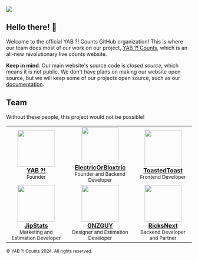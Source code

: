<img src="https://www.banner.yt/UCB3_5M_Wh92aiqv9YxTtb0g">

## Hello there! 👋

Welcome to the official YAB ?! Counts GitHub organization! This is where our team does most of our work on our project, [YAB ?! Counts](https://yabcounts.com), which is an all-new revolutionary live counts website.

**Keep in mind**: Our main website's source code is _closed source_, which means it is not public. We don't have plans on making our website open source, but we will keep some of our projects open source, such as our [documentation](https://github.com/YABCounts/docs).

## Team

Without these people, this project would not be possible!

<table>
  <tr>
    <td>
      <div align="center" valign="top" width="14.28%">
        <img width="100" height="100" src="https://cdn.yabcounts.com/github/team/yab.png">
        <br />
        <a href="https://youtube.com/@YTAltBattles1"><b>YAB ?!</b></a>
        <br />
        <sup>Founder</sup>
      </div>
    </td>
    <td>
      <div align="center" valign="top" width="14.28%">
        <img width="100" height="100" src="https://cdn.yabcounts.com/github/team/electric.png">
        <br />
        <a href="https://github.com/ElectricOrBloxtric"><b>ElectricOrBloxtric</b></a>
        <br />
        <sup>Founder and Backend Developer</sup>
      </div>
    </td>
    <td>
      <div align="center" valign="top" width="14.28%">
        <img width="100" height="100" src="https://cdn.yabcounts.com/github/team/toast.png">
        <br />
        <a href="https://github.com/ToastedDev"><b>ToastedToast</b></a>
        <br />
        <sup>Frontend Developer</sup>
      </div>
    </td>
  </tr
  <tr>
    <td>
      <div align="center" valign="top" width="14.28%">
        <img width="100" height="100" src="https://cdn.yabcounts.com/github/team/jip.png">
        <br />
        <a href="https://youtube.com/@JipStats"><b>JipStats</b></a>
        <br />
        <sup>Marketing and Estimation Developer</sup>
      </div>
    </td>
        <td>
      <div align="center" valign="top" width="14.28%">
        <img width="100" height="100" src="https://yt3.ggpht.com/oUcmdn7rkvxQPgKPYfjinOSt3ZhmER46dJ8u8mE8lom05BijMZzxh-KNqX2HtrA6Tymx2be_=s176-c-k-c0x00ffffff-no-rj-mo">
        <br />
        <a href="https://youtube.com/@GNZGUY"><b>GNZGUY</b></a>
        <br />
        <sup>Designer and Estimation Developer</sup>
      </div>
    </td>
    <td>
      <div align="center" valign="top" width="14.28%">
        <img width="100" height="100" src="https://cdn.yabcounts.com/github/team/next.png">
        <br />
        <a href="https://youtube.com/@SubscriberBattles"><b>RicksNext</b></a>
        <br />
        <sup>Backend Developer and Partner</sup>
      </div>
    </td>
  </tr>
</table>

<sup>&copy; YAB ?! Counts 2024. All rights reserved.</sup>
